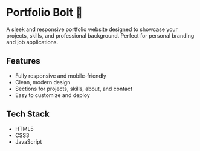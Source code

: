# Portfolio Bolt 🚀

A sleek and responsive portfolio website designed to showcase your projects, skills, and professional background. Perfect for personal branding and job applications.

## Features
- Fully responsive and mobile-friendly
- Clean, modern design
- Sections for projects, skills, about, and contact
- Easy to customize and deploy

## Tech Stack
- HTML5
- CSS3
- JavaScript
<!-- Add frameworks or libraries if used (e.g., React, Tailwind, Bootstrap) -->

